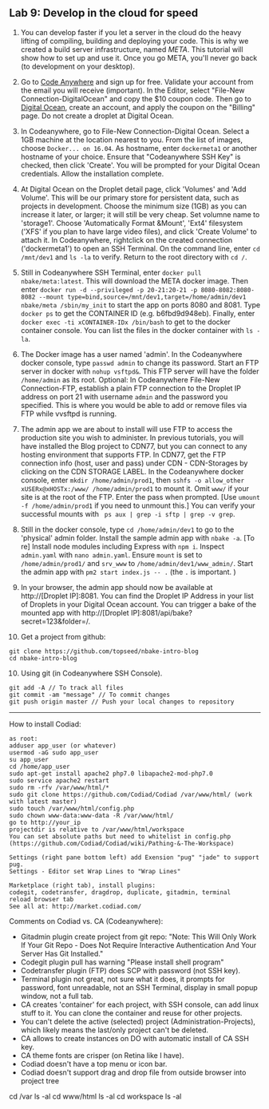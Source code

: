 ## Lab 9: Develop in the cloud for speed

1. You can develop faster if you let a server in the cloud do the heavy lifting of compiling, building and deploying your code. This is why we created a build server infrastructure, named _META_. This tutorial will show how to set up and use it. Once you go META, you'll never go back (to development on your desktop).

2. Go to  <a href='https://codeanywhere.com' target='_blank'>Code Anywhere</a> and sign up for free. Validate your account from the email you will receive (important). In the Editor, select "File-New Connection-DigitalOcean" and copy the $10 coupon code. Then go to <a href='https://www.digitalocean.com' target='_blank'>Digital Ocean</a>, create an account, and apply the coupon on the "Billing" page. Do not create a droplet at Digital Ocean.

3. In Codeanywhere, go to File-New Connection-Digital Ocean. Select a 1GB machine at the location nearest to you. From the list of images, choose `Docker... on 16.04`. As hostname, enter `dockermeta1` or another hostname of your choice. Ensure that "Codeanywhere SSH Key" is checked, then click 'Create'. You will be prompted for your Digital Ocean credentials. Allow the installation complete.

4. At Digital Ocean on the Droplet detail page, click 'Volumes' and 'Add Volume'. This will be our primary store for persistent data, such as projects in development. Choose the minimum size (1GB) as you can increase it later, or larger; it will still be very cheap. Set volumne name to 'storage1'. Choose 'Automatically Format &Mount', 'Ext4' filesystem ('XFS' if you plan to have large video files), and click 'Create Volume' to attach it. In Codeanywhere, rightclick on the created connection ('dockermeta1') to open an SSH Terminal. On the command line, enter `cd /mnt/dev1` and `ls -la` to verify. Return to the root directory with `cd /`.

5. Still in Codeanywhere SSH Terminal, enter `docker pull nbake/meta:latest`. This will download the META docker image. Then enter `docker run -d --privileged -p 20-21:20-21 -p 8080-8082:8080-8082 --mount type=bind,source=/mnt/dev1,target=/home/admin/dev1 nbake/meta /sbin/my_init` to start the app on ports 8080 and 8081. Type `docker ps` to get the CONTAINER ID (e.g. b6fbd9d948eb). Finally, enter `docker exec -ti xCONTAINER-IDx /bin/bash` to get to the docker container console. You can list the files in the docker container with `ls -la`.

6. The Docker image has a user named 'admin'. In the Codeanywhere docker console, type `passwd admin` to change its password. Start an FTP server in docker with `nohup vsftpd&`. This FTP server will have the folder `/home/admin` as its root. Optional: In Codeanywhere File-New Connection-FTP, establish a plain FTP connection to the Droplet IP address on port 21 with username `admin` and the password you specified. This is where you would be able to add or remove files via FTP while vvsftpd is running.

7. The admin app we are about to install will use FTP to access the production site you wish to administer. In previous tutorials, you will have installed the Blog project to CDN77, but you can connect to any hosting environment that supports FTP. In CDN77, get the FTP connection info (host, user and pass) under CDN - CDN-Storages by clicking on the CDN STORAGE LABEL. In the Codeanywhere docker console, enter `mkdir /home/admin/prod1`, then `sshfs -o allow_other xUSERx@xHOSTx:/www/ /home/admin/prod1` to mount it. Omit `www/` if your site is at the root of the FTP. Enter the pass when prompted. [Use `umount -f /home/admin/prod1` if you need to unmount this.] You can verify your successful mounts with ` ps aux | grep -i sftp | grep -v grep`.

8. Still in the docker console, type `cd /home/admin/dev1` to go to the 'physical' admin folder. Install the sample admin app with `nbake -a`. [To re] Install node modules including Express with `npm i`. Inspect `admin.yaml` with `nano admin.yaml`. Ensure `mount` is set to `/home/admin/prod1/` and `srv_www` to `/home/admin/dev1/www_admin/`. Start the admin app with `pm2 start index.js -- .` (the `.` is important. )

8. In your browser, the admin app should now be available at http://[Droplet IP]:8081. You can find the Droplet IP Address in your list of Droplets in your Digital Ocean account.
You can trigger a bake of the mounted app with http://[Droplet IP]:8081/api/bake?secret=123&folder=/.

9. Get a project from github:
 ```cd /home/admin/dev1'
git clone https://github.com/topseed/nbake-intro-blog
cd nbake-intro-blog
```
10. Using git (in Codeanywhere SSH Console). 
 ```cd /home/admin/projectname'
git add -A // To track all files
git commit -am "message" // To commit changes
git push origin master // Push your local changes to repository
```

---

How to install Codiad:
```get a DO Ubuntu 16.04 image (Codeanywhere(CA) let's you buy the 512mb machine, which is 'temporarily sold out' on DO site, and make sure you take the $10 credit via CA)
as root:
adduser app_user (or whatever)
usermod -aG sudo app_user
su app_user
cd /home/app_user
sudo apt-get install apache2 php7.0 libapache2-mod-php7.0 
sudo service apache2 restart
sudo rm -rfv /var/www/html/*
sudo git clone https://github.com/Codiad/Codiad /var/www/html/ (work with latest master)
sudo touch /var/www/html/config.php
sudo chown www-data:www-data -R /var/www/html/
go to http://your_ip
projectdir is relative to /var/www/html/workspace
You can set absolute paths but need to whitelist in config.php
(https://github.com/Codiad/Codiad/wiki/Pathing-&-The-Workspace)

Settings (right pane bottom left) add Exension "pug" "jade" to support pug.
Settings - Editor set Wrap Lines to "Wrap Lines"

Marketplace (right tab), install plugins:
codegit, codetransfer, dragdrop, duplicate, gitadmin, terminal
reload browser tab
See all at: http://market.codiad.com/
```

Comments on Codiad vs. CA (Codeanywhere):
- Gitadmin plugin create project from git repo: "Note: This Will Only Work If Your Git Repo - Does Not Require Interactive Authentication And Your Server Has Git Installed."
- Codegit plugin pull has warning "Please install shell program"
- Codetransfer plugin (FTP) does SCP with password (not SSH key).
- Terminal plugin not great, not sure what it does, it prompts for password, font unreadable, not an SSH Terminal, display in small popup window, not a full tab.
- CA creates 'container' for each project, with SSH console, can add linux stuff to it. You can clone the container and reuse for other projects.
- You can't delete the active (selected) project (Administration-Projects), which likely means the last/only project can't be deleted.
- CA allows to create instances on DO with automatic install of CA SSH key.
- CA theme fonts are crisper (on Retina like I have).
- Codiad doesn't have a top menu or icon bar.
- Codiad doesn't support drag and drop file from outside browser into project tree




cd /var
ls -al
cd www/html
ls -al
cd workspace
ls -al



